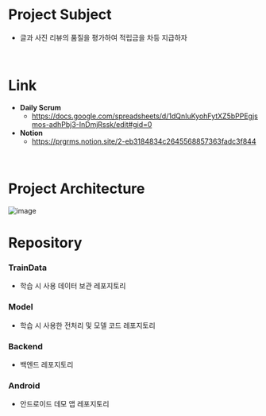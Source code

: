 # **Project Subject**
* 글과 사진 리뷰의 품질을 평가하여 적립금을 차등 지급하자
<br>

# **Link**<br>
  * **Daily Scrum**
    * https://docs.google.com/spreadsheets/d/1dQnIuKyohFytXZ5bPPEgjsmos-adhPbj3-InDmjRssk/edit#gid=0
  * **Notion**
    * https://prgrms.notion.site/2-eb3184834c2645568857363fadc3f844
<br>

# **Project Architecture**
![image](https://github.com/Dev-hoT6/.github/assets/97217295/0a9bba03-4583-42d7-aba6-48258ef278af)

# **Repository**
### TrainData
* 학습 시 사용 데이터 보관 레포지토리

### Model
* 학습 시 사용한 전처리 및 모델 코드 레포지토리

### Backend
* 백엔드 레포지토리

### Android
* 안드로이드 데모 앱 레포지토리
